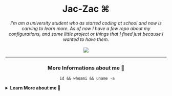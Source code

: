 <h1 align="center">
	Jac-Zac ⌘
</h1>

<p align="center">
	<em>
		I'm am a university student who as started coding at school and now is carving to learn more.
		As of now I have a few repo about my configurations, and some little project or things that I fixed just because I wanted to have them.
	</em>
	<br>
	<br>
  	<img src="https://github-readme-stats.vercel.app/api?username=Jac-Zac&show_icons=true&theme=nord&show_icons=true&hide_border=true"
</p>

<hr>

<h3 align="center">
	More Informations about me 🔎
</h3>

<center><pre><code> id && whoami && uname -a</code></pre></center>

<details>

<summary><strong>Learn More about me 🧐 </strong></summary>

> I try to keep up to date with big ML and DL papers and meanwhile learn more everyday

- 🤖 I’m currently at the second year of <a href="https://ai.units.it" style="color: #a3be8c">Artificial Intelligence</a> at the [```University of Trieste```](https://www.units.it/en)
- 🔭 I spend most of my at university studing and learning new things.
- 🌱 I’m currently learning a bit Assembly, better c++ and python, and always learning about ML
- 💬 Ask me about any tech related stuff or about physic (if you ask me something that I can't answer that's great. It means I will learn 📚).

<p align="left">
  <strong>🪴 Things I like such as Editor and Languages:</strong>
</p>

<p align="left">
  <img src="https://skillicons.dev/icons?i=neovim,raspberrypi,py,bash,cpp,c++&theme=dark" />
</p>
</details>
